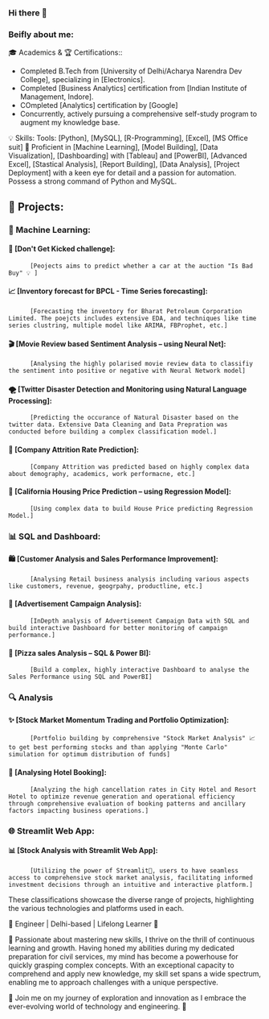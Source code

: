 ### Hi there 👋

<!--
**AnkitBaliyan1/AnkitBaliyan1** is a ✨ _special_ ✨ repository because its `README.md` (this file) appears on your GitHub profile.

Here are some ideas to get you started:

- 🔭 I’m currently working on ...
- 🌱 I’m currently learning ...
- 👯 I’m looking to collaborate on ...
- 🤔 I’m looking for help with ...
- 💬 Ask me about ...
- 📫 How to reach me: ...
- 😄 Pronouns: ...
- ⚡ Fun fact: ...
-->


### Beifly about me:


🎓 Academics & 🏆 Certifications::
- Completed B.Tech from [University of Delhi/Acharya Narendra Dev College], specializing in [Electronics]. 
- Completed [Business Analytics]  certification from [Indian Institute of Management, Indore].
- COmpleted [Analytics] certification by [Google]
- Concurrently, actively pursuing a comprehensive self-study program to augment my knowledge base.

💡 Skills:
Tools: [Python], [MySQL], [R-Programming], [Excel], [MS Office suit] 
🚀 Proficient in [Machine Learning], [Model Building], [Data Visualization], [Dashboarding] with [Tableau] and [PowerBI], [Advanced Excel], [Stastical Analysis], [Report Building], [Data Analysis], [Project Deployment] with a keen eye for detail and a passion for automation. Possess a strong command of Python and MySQL.

## 🔬 Projects:

### 🤖 Machine Learning:
#### 🚗 [Don't Get Kicked challenge]: 
          [Peojects aims to predict whether a car at the auction "Is Bad Buy" 💡 ]
#### 📈 [Inventory forecast for BPCL - Time Series forecasting]: 
          [Forecasting the inventory for Bharat Petroleum Corporation Limited. The poejcts includes extensive EDA, and techniques like time series clustring, multiple model like ARIMA, FBProphet, etc.]
#### 🎬 [Movie Review based Sentiment Analysis – using Neural Net]:  
          [Analysing the highly polarised movie review data to classifiy the sentiment into positive or negative with Neural Network model]
#### 🌪️ [Twitter Disaster Detection and Monitoring using Natural Language Processing]:  
          [Predicting the occurance of Natural Disaster based on the twitter data. Extensive Data Cleaning and Data Prepration was conducted before building a complex classification model.]
#### 💼 [Company Attrition Rate Prediction]:  
          [Company Attrition was predicted based on highly complex data about demography, academics, work performacne, etc.]
#### 🏡 [California Housing Price Prediction – using Regression Model]:  
          [Using complex data to build House Price predicting Regression Model.]

### 📊 SQL and Dashboard:
#### 🛍️ [Customer Analysis and Sales Performance Improvement]:  
          [Analysing Retail business analysis including various aspects like customers, revenue, geogrpahy, productline, etc.]
#### 📢 [Advertisement Campaign Analysis]:  
          [InDepth analysis of Advertisement Campaign Data with SQL and build interactive Dashboard for better monitoring of campaign performance.]
#### 🍕 [Pizza sales Analysis – SQL & Power BI]:  
          [Build a complex, highly interactive Dashboard to analyse the Sales Performance using SQL and PowerBI]

### 🔍 Analysis
#### ✨ [Stock Market Momentum Trading and Portfolio Optimization]:  
          [Portfolio building by comprehensive "Stock Market Analysis" 📈 to get best performing stocks and than applying "Monte Carlo" simulation for optimum distribution of funds]
#### 🏨 [Analysing Hotel Booking]:  
          [Analyzing the high cancellation rates in City Hotel and Resort Hotel to optimize revenue generation and operational efficiency through comprehensive evaluation of booking patterns and ancillary factors impacting business operations.]

### 🌐 Streamlit Web App:
#### 📊 [Stock Analysis with Streamlit Web App]:  
          [Utilizing the power of Streamlit📡, users to have seamless access to comprehensive stock market analysis, facilitating informed investment decisions through an intuitive and interactive platform.]


These classifications showcase the diverse range of projects, highlighting the various technologies and platforms used in each.


👋 Engineer | Delhi-based | Lifelong Learner 🌱

🔭 Passionate about mastering new skills, I thrive on the thrill of continuous learning and growth. Having honed my abilities during my dedicated preparation for civil services, my mind has become a powerhouse for quickly grasping complex concepts. With an exceptional capacity to comprehend and apply new knowledge, my skill set spans a wide spectrum, enabling me to approach challenges with a unique perspective.


🚀 Join me on my journey of exploration and innovation as I embrace the ever-evolving world of technology and engineering. 🌟





